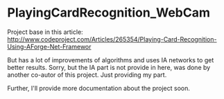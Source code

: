 PlayingCardRecognition_WebCam
=============================

Project base in this article:
http://www.codeproject.com/Articles/265354/Playing-Card-Recognition-Using-AForge-Net-Framewor

But has a lot of improvements of algorithms and uses IA networks to get better results.
Sorry, but the IA part is not provide in here, was done by another co-autor of this project.
Just providing my part. 

Further, I'll provide more documentation about the project soon.